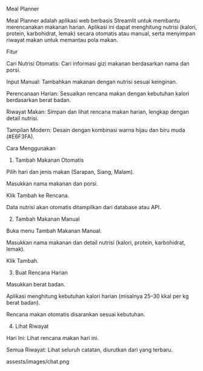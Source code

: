 Meal Planner

Meal Planner adalah aplikasi web berbasis Streamlit untuk membantu merencanakan makanan harian. Aplikasi ini dapat menghitung nutrisi (kalori, protein, karbohidrat, lemak) secara otomatis atau manual, serta menyimpan riwayat makan untuk memantau pola makan.

Fitur

Cari Nutrisi Otomatis: Cari informasi gizi makanan berdasarkan nama dan porsi.

Input Manual: Tambahkan makanan dengan nutrisi sesuai keinginan.

Perencanaan Harian: Sesuaikan rencana makan dengan kebutuhan kalori berdasarkan berat badan.

Riwayat Makan: Simpan dan lihat rencana makan harian, lengkap dengan detail nutrisi.

Tampilan Modern: Desain dengan kombinasi warna hijau dan biru muda (#E6F3FA).

Cara Menggunakan
1. Tambah Makanan Otomatis

Pilih hari dan jenis makan (Sarapan, Siang, Malam).

Masukkan nama makanan dan porsi.

Klik Tambah ke Rencana.

Data nutrisi akan otomatis ditampilkan dari database atau API.

2. Tambah Makanan Manual

Buka menu Tambah Makanan Manual.

Masukkan nama makanan dan detail nutrisi (kalori, protein, karbohidrat, lemak).

Klik Tambah.

3. Buat Rencana Harian

Masukkan berat badan.

Aplikasi menghitung kebutuhan kalori harian (misalnya 25–30 kkal per kg berat badan).

Rencana makan otomatis disarankan sesuai kebutuhan.

4. Lihat Riwayat

Hari Ini: Lihat rencana makan hari ini.


Semua Riwayat: Lihat seluruh catatan, diurutkan dari yang terbaru.


assests/images/chat.png
